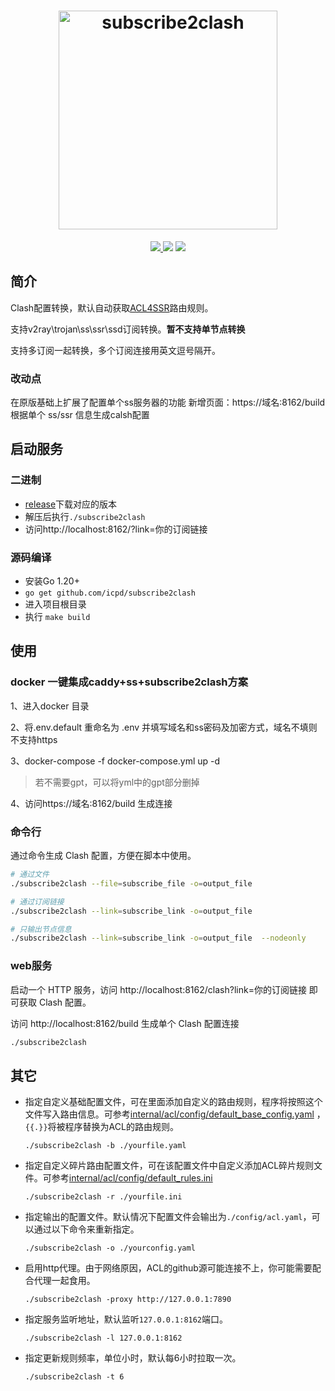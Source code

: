<h1 align="center">
  <img src="https://github.com/icpd/subscribe2clash/raw/master/subscribe2clash.png" alt="subscribe2clash" width="350">
</h1>


<p align="center">
  <a href="https://goreportcard.com/report/github.com/icpd/subscribe2clash">
    <img src="https://goreportcard.com/badge/github.com/icpd/subscribe2clash">
  </a>
  <img src="https://img.shields.io/github/go-mod/go-version/Dreamacro/clash?style=flat-square">
  <a href="https://github.com/icpd/subscribe2clash/releases">
    <img src="https://img.shields.io/github/release/icpd/subscribe2clash/all.svg">
  </a>
</p>


## 简介

Clash配置转换，默认自动获取[ACL4SSR](https://github.com/ACL4SSR/ACL4SSR)路由规则。  

支持v2ray\trojan\ss\ssr\ssd订阅转换。**暂不支持单节点转换**  

支持多订阅一起转换，多个订阅连接用英文逗号隔开。

### 改动点
在原版基础上扩展了配置单个ss服务器的功能
新增页面：https://域名:8162/build 根据单个 ss/ssr 信息生成calsh配置

## 启动服务

### 二进制

- [release](https://github.com/icpd/subscribe2clash/releases)下载对应的版本
- 解压后执行`./subscribe2clash`
- 访问http://localhost:8162/?link=你的订阅链接

### 源码编译

- 安装Go 1.20+
- `go get github.com/icpd/subscribe2clash`
- 进入项目根目录
- 执行 `make build`

## 使用

### docker 一键集成caddy+ss+subscribe2clash方案
1、进入docker 目录

2、将.env.default 重命名为 .env 并填写域名和ss密码及加密方式，域名不填则不支持https

3、docker-compose -f docker-compose.yml up -d
> 若不需要gpt，可以将yml中的gpt部分删掉

4、访问https://域名:8162/build 生成连接

### 命令行
通过命令生成 Clash 配置，方便在脚本中使用。
```bash
# 通过文件
./subscribe2clash --file=subscribe_file -o=output_file 

# 通过订阅链接
./subscribe2clash --link=subscribe_link -o=output_file

# 只输出节点信息
./subscribe2clash --link=subscribe_link -o=output_file  --nodeonly
```


### web服务
启动一个 HTTP 服务，访问 http://localhost:8162/clash?link=你的订阅链接 即可获取 Clash 配置。

访问 http://localhost:8162/build 生成单个 Clash 配置连接

```bash
./subscribe2clash
```

## 其它
- 指定自定义基础配置文件，可在里面添加自定义的路由规则，程序将按照这个文件写入路由信息。可参考[internal/acl/config/default_base_config.yaml](https://github.com/icpd/subscribe2clash/blob/master/internal/acl/config/default_base_config.yaml) ，`{{.}}`将被程序替换为ACL的路由规则。

  ```
  ./subscribe2clash -b ./yourfile.yaml
  ```

- 指定自定义碎片路由配置文件，可在该配置文件中自定义添加ACL碎片规则文件。可参考[internal/acl/config/default_rules.ini](https://github.com/icpd/subscribe2clash/blob/master/internal/acl/config/default_rules.ini)

  ```
  ./subscribe2clash -r ./yourfile.ini
  ```

- 指定输出的配置文件。默认情况下配置文件会输出为`./config/acl.yaml`，可以通过以下命令来重新指定。

  ```
  ./subscribe2clash -o ./yourconfig.yaml
  ```


- 启用http代理。由于网络原因，ACL的github源可能连接不上，你可能需要配合代理一起食用。

  ```
  ./subscribe2clash -proxy http://127.0.0.1:7890
  ```

- 指定服务监听地址，默认监听`127.0.0.1:8162`端口。

  ```
  ./subscribe2clash -l 127.0.0.1:8162
  ```

- 指定更新规则频率，单位小时，默认每6小时拉取一次。

  ```
  ./subscribe2clash -t 6
  ```
